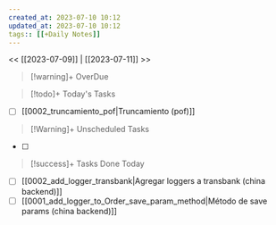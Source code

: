 ```yaml
---
created_at: 2023-07-10 10:12
updated_at: 2023-07-10 10:12
tags:: [[+Daily Notes]]
---
```


<< [[2023-07-09]] | [[2023-07-11]] >>

> [!warning]+ OverDue


> [!todo]+ Today's Tasks

- [ ] [[0002_truncamiento_pof|Truncamiento (pof)]]

> [!Warning]+ Unscheduled Tasks

- [ ] 

> [!success]+ Tasks Done Today

- [ ] [[0002_add_logger_transbank|Agregar loggers a transbank (china backend)]]
- [ ] [[0001_add_logger_to_Order_save_param_method|Método de save params (china backend)]]
